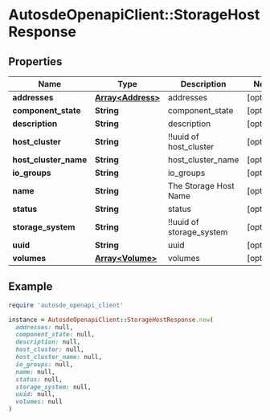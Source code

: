 # AutosdeOpenapiClient::StorageHostResponse

## Properties

| Name | Type | Description | Notes |
| ---- | ---- | ----------- | ----- |
| **addresses** | [**Array&lt;Address&gt;**](Address.md) | addresses | [optional] |
| **component_state** | **String** | component_state | [optional] |
| **description** | **String** | description | [optional] |
| **host_cluster** | **String** | !!uuid of host_cluster | [optional] |
| **host_cluster_name** | **String** | host_cluster_name | [optional] |
| **io_groups** | **String** | io_groups | [optional] |
| **name** | **String** | The Storage Host Name | [optional] |
| **status** | **String** | status | [optional] |
| **storage_system** | **String** | !!uuid of storage_system | [optional] |
| **uuid** | **String** | uuid | [optional] |
| **volumes** | [**Array&lt;Volume&gt;**](Volume.md) | volumes | [optional] |

## Example

```ruby
require 'autosde_openapi_client'

instance = AutosdeOpenapiClient::StorageHostResponse.new(
  addresses: null,
  component_state: null,
  description: null,
  host_cluster: null,
  host_cluster_name: null,
  io_groups: null,
  name: null,
  status: null,
  storage_system: null,
  uuid: null,
  volumes: null
)
```

